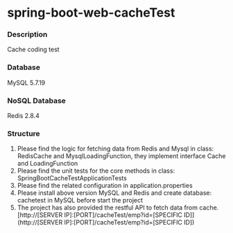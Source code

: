 # spring-boot-web-cacheTest

### Description
Cache coding test

### Database
MySQL 5.7.19

### NoSQL Database
Redis 2.8.4

### Structure

1.  Please find the logic for fetching data from Redis and Mysql in class: RedisCache and MysqlLoadingFunction, they implement interface Cache and LoadingFunction
2.  Please find the unit tests for the core methods in class: SpringBootCacheTestApplicationTests
3.  Please find the related configuration in application.properties
4.  Please install above version MySQL and Redis and create database: cachetest in MySQL before start the project
5.  The project has also provided the restful API to fetch data from cache.
    [http://[SERVER IP]:[PORT]/cacheTest/emp?id=[SPECIFIC ID]](http://[SERVER IP]:[PORT]/cacheTest/emp?id=[SPECIFIC ID])
